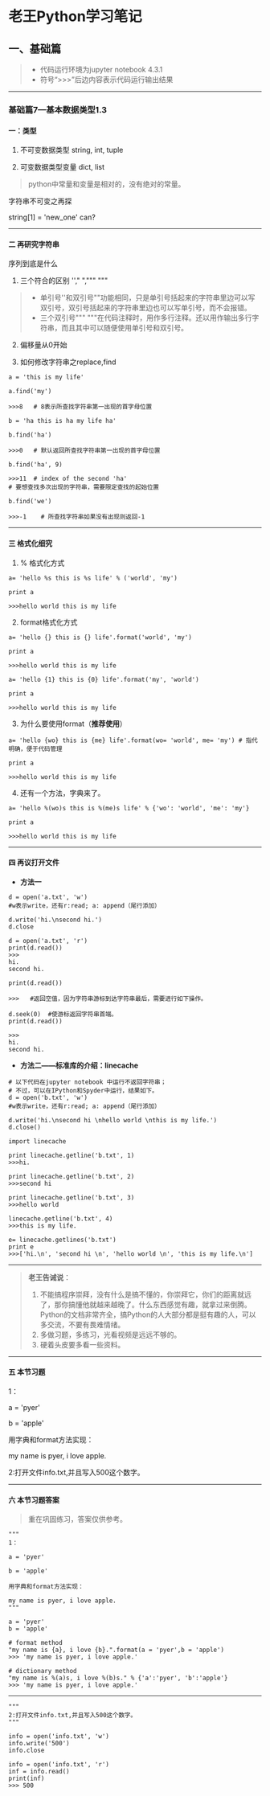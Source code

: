# 老王Python学习笔记
## 一、基础篇

> - 代码运行环境为jupyter notebook 4.3.1
> - 符号“>>>”后边内容表示代码运行输出结果

---

### 基础篇7—基本数据类型1.3

#### 一：类型

1. 不可变数据类型
string, int, tuple 

2. 可变数据类型变量
dict, list
> python中常量和变量是相对的，没有绝对的常量。

字符串不可变之再探

string[1] = 'new_one' can?

---

#### 二 再研究字符串

序列到底是什么

1. 三个符合的区别 ''," ",""" """
> - 单引号''和双引号""功能相同，只是单引号括起来的字符串里边可以写双引号，双引号括起来的字符串里边也可以写单引号，而不会报错。
> - 三个双引号""" """在代码注释时，用作多行注释。还以用作输出多行字符串，而且其中可以随便使用单引号和双引号。

2. 偏移量从0开始

3. 如何修改字符串之replace,find

```
a = 'this is my life'

a.find('my')

>>>8   # 8表示所查找字符串第一出现的首字母位置

b = 'ha this is ha my life ha'

b.find('ha')

>>>0   # 默认返回所查找字符串第一出现的首字母位置

b.find('ha', 9)

>>>11  # index of the second 'ha'
# 要想查找多次出现的字符串，需要限定查找的起始位置

b.find('we')

>>>-1    # 所查找字符串如果没有出现则返回-1

```
---

#### 三 格式化细究

1. % 格式化方式

```
a= 'hello %s this is %s life' % ('world', 'my')

print a 

>>>hello world this is my life
```

2. format格式化方式

```
a= 'hello {} this is {} life'.format('world', 'my')

print a 

>>>hello world this is my life

a= 'hello {1} this is {0} life'.format('my', 'world')

print a 

>>>hello world this is my life

```

3. 为什么要使用format（**推荐使用**）

```
a= 'hello {wo} this is {me} life'.format(wo= 'world', me= 'my') # 指代明确，便于代码管理

print a 

>>>hello world this is my life
```

4. 还有一个方法，字典来了。
```
a= 'hello %(wo)s this is %(me)s life' % {'wo': 'world', 'me': 'my'}

print a 

>>>hello world this is my life
```
---

#### 四 再议打开文件
- **方法一**

```
d = open('a.txt', 'w') 
#w表示write，还有r:read; a: append（尾行添加）

d.write('hi.\nsecond hi.')
d.close

d = open('a.txt', 'r') 
print(d.read())
>>>
hi.
second hi.

print(d.read())

>>>   #返回空值，因为字符串游标到达字符串最后，需要进行如下操作。

d.seek(0)  #使游标返回字符串首端。
print(d.read())

>>>
hi.
second hi.

```

- **方法二——标准库的介绍：linecache**
```
# 以下代码在jupyter notebook 中运行不返回字符串；
# 不过，可以在IPython和Spyder中运行，结果如下。
d = open('b.txt', 'w') 
#w表示write，还有r:read; a: append（尾行添加）

d.write('hi.\nsecond hi \nhello world \nthis is my life.')
d.close()

import linecache

print linecache.getline('b.txt', 1)
>>>hi.

print linecache.getline('b.txt', 2)
>>>second hi 

print linecache.getline('b.txt', 3)
>>>hello world 

linecache.getline('b.txt', 4)
>>>this is my life.

e= linecache.getlines('b.txt')
print e
>>>['hi.\n', 'second hi \n', 'hello world \n', 'this is my life.\n']
```
---

> **老王告诫说**：
> 1. 不能搞程序崇拜，没有什么是搞不懂的，你崇拜它，你们的距离就远了，那你搞懂他就越来越晚了。什么东西感觉有趣，就拿过来倒腾。Python的文档非常齐全，搞Python的人大部分都是挺有趣的人，可以多交流，不要有畏难情绪。
> 2. 多做习题，多练习，光看视频是远远不够的。
> 3. 硬着头皮要多看一些资料。

---

#### 五 本节习题

1：

a = 'pyer'

b = 'apple'

用字典和format方法实现：

my name is pyer, i love apple.


2:打开文件info.txt,并且写入500这个数字。

---

#### 六 本节习题答案

> 重在巩固练习，答案仅供参考。

```
"""
1：

a = 'pyer'

b = 'apple'

用字典和format方法实现：

my name is pyer, i love apple.
"""

a = 'pyer'
b = 'apple'

# format method
"my name is {a}, i love {b}.".format(a = 'pyer',b = 'apple')
>>> 'my name is pyer, i love apple.'

# dictionary method 
"my name is %(a)s, i love %(b)s." % {'a':'pyer', 'b':'apple'}
>>> 'my name is pyer, i love apple.'
```
---

```
"""
2:打开文件info.txt,并且写入500这个数字。
"""

info = open('info.txt', 'w')
info.write('500')
info.close

info = open('info.txt', 'r')
inf = info.read()
print(inf)
>>> 500
```